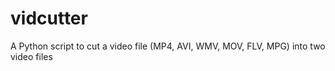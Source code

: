 vidcutter
=========

A Python script to cut a video file (MP4, AVI, WMV, MOV, FLV, MPG) into two video files
